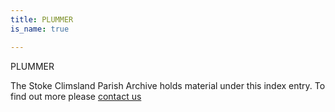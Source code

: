 ```yaml
---
title: PLUMMER
is_name: true

---
```


PLUMMER


The Stoke Climsland Parish Archive holds material under this index entry. To find out more please [contact us](/contact/)
